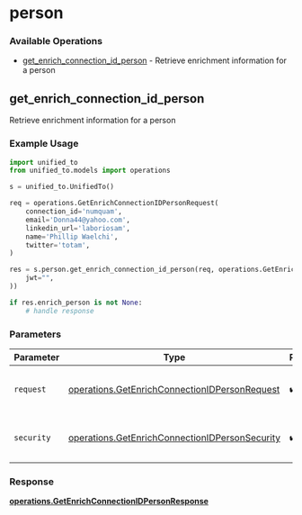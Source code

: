 # person

### Available Operations

* [get_enrich_connection_id_person](#get_enrich_connection_id_person) - Retrieve enrichment information for a person

## get_enrich_connection_id_person

Retrieve enrichment information for a person

### Example Usage

```python
import unified_to
from unified_to.models import operations

s = unified_to.UnifiedTo()

req = operations.GetEnrichConnectionIDPersonRequest(
    connection_id='numquam',
    email='Donna44@yahoo.com',
    linkedin_url='laboriosam',
    name='Phillip Waelchi',
    twitter='totam',
)

res = s.person.get_enrich_connection_id_person(req, operations.GetEnrichConnectionIDPersonSecurity(
    jwt="",
))

if res.enrich_person is not None:
    # handle response
```

### Parameters

| Parameter                                                                                                        | Type                                                                                                             | Required                                                                                                         | Description                                                                                                      |
| ---------------------------------------------------------------------------------------------------------------- | ---------------------------------------------------------------------------------------------------------------- | ---------------------------------------------------------------------------------------------------------------- | ---------------------------------------------------------------------------------------------------------------- |
| `request`                                                                                                        | [operations.GetEnrichConnectionIDPersonRequest](../../models/operations/getenrichconnectionidpersonrequest.md)   | :heavy_check_mark:                                                                                               | The request object to use for the request.                                                                       |
| `security`                                                                                                       | [operations.GetEnrichConnectionIDPersonSecurity](../../models/operations/getenrichconnectionidpersonsecurity.md) | :heavy_check_mark:                                                                                               | The security requirements to use for the request.                                                                |


### Response

**[operations.GetEnrichConnectionIDPersonResponse](../../models/operations/getenrichconnectionidpersonresponse.md)**

